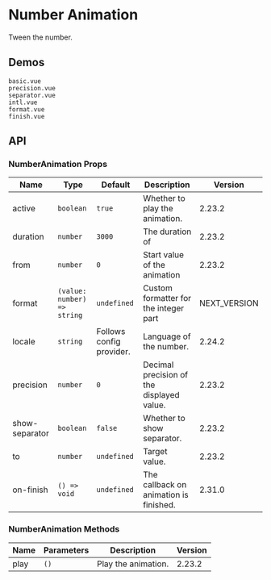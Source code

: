 # Number Animation

Tween the number.

## Demos

```demo
basic.vue
precision.vue
separator.vue
intl.vue
format.vue
finish.vue
```

## API

### NumberAnimation Props

| Name | Type | Default | Description | Version |
| --- | --- | --- | --- | --- |
| active | `boolean` | `true` | Whether to play the animation. | 2.23.2 |
| duration | `number` | `3000` | The duration of | 2.23.2 |
| from | `number` | `0` | Start value of the animation | 2.23.2 |
| format | `(value: number) => string` | `undefined` | Custom formatter for the integer part | NEXT_VERSION |
| locale | `string` | Follows config provider. | Language of the number. | 2.24.2 |
| precision | `number` | `0` | Decimal precision of the displayed value. | 2.23.2 |
| show-separator | `boolean` | `false` | Whether to show separator. | 2.23.2 |
| to | `number` | `undefined` | Target value. | 2.23.2 |
| on-finish | `() => void` | `undefined` | The callback on animation is finished. | 2.31.0 |

### NumberAnimation Methods

| Name | Parameters | Description         | Version |
| ---- | ---------- | ------------------- | ------- |
| play | `()`       | Play the animation. | 2.23.2  |
